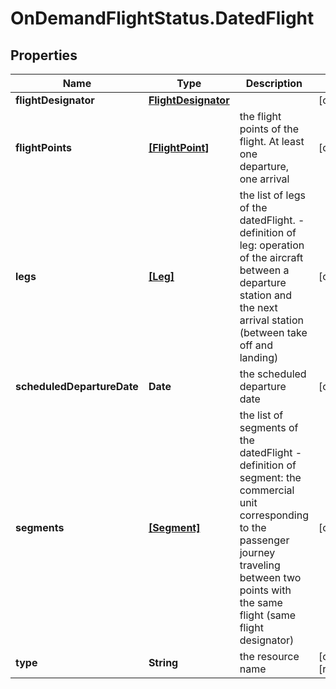 # OnDemandFlightStatus.DatedFlight

## Properties

Name | Type | Description | Notes
------------ | ------------- | ------------- | -------------
**flightDesignator** | [**FlightDesignator**](FlightDesignator.md) |  | [optional] 
**flightPoints** | [**[FlightPoint]**](FlightPoint.md) | the flight points of the flight. At least one departure, one arrival  | [optional] 
**legs** | [**[Leg]**](Leg.md) | the list of legs of the datedFlight. - definition of leg: operation of the aircraft between a departure station and the next arrival station (between take off and landing)  | [optional] 
**scheduledDepartureDate** | **Date** | the scheduled departure date | [optional] 
**segments** | [**[Segment]**](Segment.md) | the list of segments of the datedFlight - definition of segment: the commercial unit corresponding to the passenger journey traveling between two points with the same flight (same flight designator)  | [optional] 
**type** | **String** | the resource name | [optional] [readonly] 


